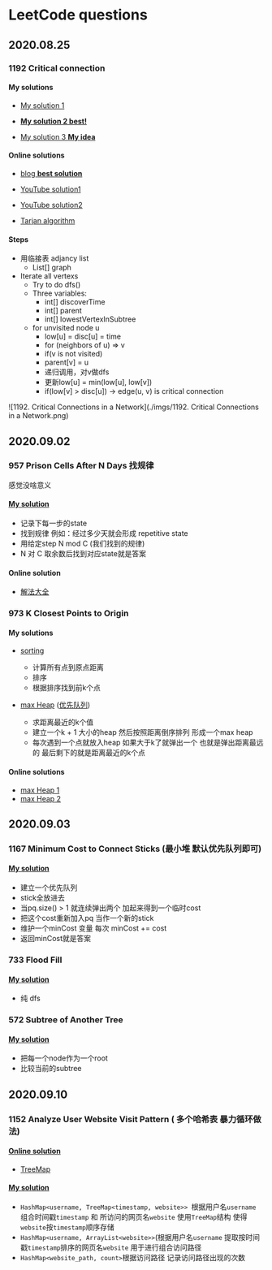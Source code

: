 # LeetCode questions

## 2020.08.25

### 1192 Critical connection

#### My solutions

- [My solution 1](../Amazon/1192_critical_connection.java)

- [**My solution 2 best!**](../Amazon/1192_tarjan_dfs_critical_connection.java)

- [My solution 3 **My idea**](../Amazon/1192_critical_connection_solution3.java)

#### Online solutions

- [blog **best solution**](https://leetcode.jp/leetcode-1192-critical-connections-in-a-network-%E8%A7%A3%E9%A2%98%E6%80%9D%E8%B7%AF%E5%88%86%E6%9E%90/)

- [YouTube solution1](https://www.youtube.com/watch?v=kYcUIEQqL2Y)

- [YouTube solution2](https://www.youtube.com/watch?v=mKUsbABiwBI)

- [Tarjan algorithm](https://www.cnblogs.com/nullzx/p/7968110.html)

#### Steps

- 用临接表 adjancy list
  - List<Integer>[] graph
- Iterate all vertexs 
  - Try to do dfs()
  - Three variables:
    - int[] discoverTime
    - int[] parent
    - int[] lowestVertexInSubtree 
  - for unvisited node u
    - low[u] = disc[u] = time
    - for (neighbors of u) => v
    - if(v is not visited)
    - parent[v] = u
    - 递归调用，对v做dfs
    - 更新low[u] = min(low[u], low[v])
    - if(low[v] > disc[u]) -> edge(u, v) is critical connection

![1192. Critical Connections in a Network](./imgs/1192. Critical Connections in a Network.png)

## 2020.09.02

### 957 Prison Cells After N Days 找规律

感觉没啥意义

#### [My solution](../Amazon/957_findPattern_prisonCellsAfterNDays.java) 

- 记录下每一步的state 
- 找到规律 例如：经过多少天就会形成 repetitive state
- 用给定step N mod C (我们找到的规律)
- N 对 C 取余数后找到对应state就是答案

#### Online solution

- [解法大全](https://massivealgorithms.blogspot.com/2019/01/leetcode-957-prison-cells-after-n-days.html)

### 973 K Closest Points to Origin

#### My solutions

- [sorting](../Amazon/973_sorting_KClosestPointsToOrigin.java)
  - 计算所有点到原点距离
  - 排序
  - 根据排序找到前k个点

- [max Heap](../Amazon/973_maxHeap_KClosestPointsToOrigin.java) ([优先队列](https://www.liaoxuefeng.com/wiki/1252599548343744/1265120632401152))
  - 求距离最近的k个值
  - 建立一个k + 1 大小的heap 然后按照距离倒序排列 形成一个max heap
  - 每次遇到一个点就放入heap 如果大于k了就弹出一个 也就是弹出距离最远的 最后剩下的就是距离最近的k个点

#### Online solutions

- [max Heap 1](http://www.noteanddata.com/leetcode-973-K-Closest-Points-to-Origin-java-solution-note.html)
- [max Heap 2](https://www.cnblogs.com/Dylan-Java-NYC/p/10556223.html)

## 2020.09.03

### 1167 Minimum Cost to Connect Sticks (最小堆 默认优先队列即可)

#### [My solution](../Amazon/1167_minHeap_minimumCostToConnectSticks.java)

- 建立一个优先队列
- stick全放进去
- 当pq.size() > 1 就连续弹出两个 加起来得到一个临时cost
- 把这个cost重新加入pq 当作一个新的stick
- 维护一个minCost 变量 每次 minCost += cost
- 返回minCost就是答案

### 733 Flood Fill

#### [My solution](../Amazon/733_dfs_FloodFill.java)

- 纯 dfs

### 572 Subtree of Another Tree

#### [My solution](../Amazon/572_preOrderTree_SubtreeOfAnotherTree.java)

- 把每一个node作为一个root
- 比较当前的subtree

## 2020.09.10

### 1152 Analyze User Website Visit Pattern ( 多个哈希表 暴力循环做法)

#### [Online solution](https://www.cnblogs.com/slowbirdoflsh/p/11349461.html)

- [TreeMap](https://www.jianshu.com/p/e11fe1760a3d)

#### [My solution](../Amazon/1152_threeHashMap_AnalyzeUserWebsiteVisitPattern.java)

- ```HashMap<username, TreeMap<timestamp, website>> ```根据用户名```username``` 组合时间戳```timestamp``` 和 所访问的网页名```website``` 使用```TreeMap```结构 使得```website```按```timestamp```顺序存储
- ```HashMap<username, ArrayList<website>>```(根据用户名```username``` 提取按时间戳```timestamp```排序的网页名```website``` 用于进行组合访问路径
- ```HashMap<website_path, count>```根据访问路径 记录访问路径出现的次数